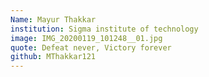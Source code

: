 ```yaml
---
Name: Mayur Thakkar
institution: Sigma institute of technology
image: IMG_20200119_101248__01.jpg 
quote: Defeat never, Victory forever
github: MThakkar121
---
```


